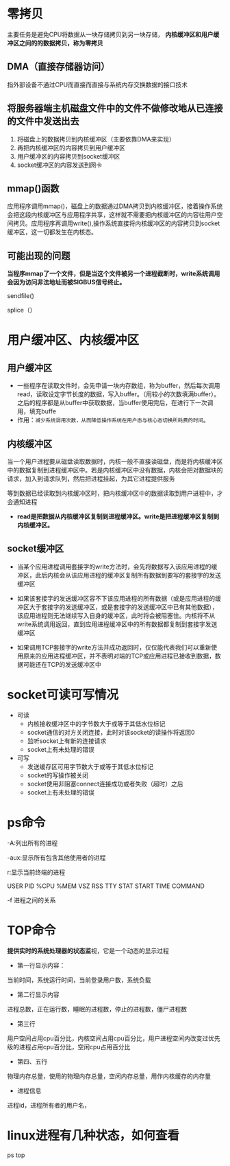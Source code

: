 # 零拷贝

主要任务是避免CPU将数据从一块存储拷贝到另一块存储， **内核缓冲区和用户缓冲区之间的的数据拷贝，称为零拷贝**

## DMA（直接存储器访问）

指外部设备不通过CPU而直接而直接与系统内存交换数据的接口技术

## 将服务器端主机磁盘文件中的文件不做修改地从已连接的文件中发送出去

1. 将磁盘上的数据拷贝到内核缓冲区（主要依靠DMA来实现）
2. 再把内核缓冲区的内容拷贝到用户缓冲区
3. 用户缓冲区的内容拷贝到socket缓冲区
4. socket缓冲区的内容发送到网卡

## mmap()函数

应用程序调用mmap()，磁盘上的数据通过DMA拷贝到内核缓冲区，接着操作系统会把这段内核缓冲区与应用程序共享，这样就不需要把内核缓冲区的内容往用户空间拷贝。应用程序再调用write(),操作系统直接将内核缓冲区的内容拷贝到socket缓冲区，这一切都发生在内核态。

## 可能出现的问题

**当程序mmap了一个文件，但是当这个文件被另一个进程截断时，write系统调用会因为访问非法地址而被SIGBUS信号终止。**

sendfile()

splice（）

# 用户缓冲区、内核缓冲区

## 用户缓冲区

* 一些程序在读取文件时，会先申请一块内存数组，称为buffer，然后每次调用read，读取设定字节长度的数据，写入buffer。（用较小的次数填满buffer）。之后的程序都是从buffer中获取数据，当buffer使用完后，在进行下一次调用，填充buffe
* 作用：`减少系统调用次数，从而降低操作系统在用户态与核心态切换所耗费的时间`。

## 内核缓冲区

当一个用户进程要从磁盘读取数据时，内核一般不直接读磁盘，而是将内核缓冲区中的数据复制到进程缓冲区中。若是内核缓冲区中没有数据，内核会把对数据块的请求，加入到请求队列，然后把进程挂起，为其它进程提供服务

等到数据已经读取到内核缓冲区时，把内核缓冲区中的数据读取到用户进程中，才会通知进程

* **read是把数据从内核缓冲区复制到进程缓冲区。write是把进程缓冲区复制到内核缓冲区。**

## socket缓冲区

* 当某个应用进程调用套接字的write方法时，会先将数据写入该应用进程的缓冲区，此后内核会从该应用进程的缓冲区复制所有数据到要写的套接字的发送缓冲区

* 如果该套接字的发送缓冲区容不下该应用进程的所有数据（或是应用进程的缓冲区大于套接字的发送缓冲区，或是套接字的发送缓冲区中已有其他数据）， 该应用进程则无法继续写入自身的缓冲区，此时将会被阻塞住。内核将不从write系统调用返回，直到应用进程缓冲区中的所有数据都复制到套接字发送缓冲区
* 如果调用TCP套接字的write方法并成功返回时，仅仅能代表我们可以重新使用原来的应用进程缓冲区，并不表明对端的TCP或应用进程已接收到数据，数据可能还在TCP的发送缓冲区中



# socket可读可写情况

* 可读
  * 内核接收缓冲区中的字节数大于或等于其低水位标记
  * socket通信的对方关闭连接，此时对该socket的读操作将返回0
  * 监听socket上有新的连接请求
  * socket上有未处理的错误
* 可写
  * 发送缓存区可用字节数大于或等于其低水位标记
  * socket的写操作被关闭
  * socket使用非阻塞connect连接成功或者失败（超时）之后
  * socket上有未处理的错误

# ps命令

-A:列出所有的进程

-aux:显示所有包含其他使用者的进程

r:显示当前终端的进程

USER PID %CPU %MEM VSZ RSS TTY STAT START TIME COMMAND

-f 进程之间的关系

# TOP命令

**提供实时的系统处理器的状态监**视，它是一个动态的显示过程

* 第一行显示内容：

当前时间，系统运行时间，当前登录用户数，系统负载

* 第二行显示内容

进程总数，正在运行数，睡眠的进程数，停止的进程数，僵尸进程数

* 第三行

用户空间占用cpu百分比，内核空间占用cpu百分比，用户进程空间内改变过优先级的进程占用cpu百分比，空闲cpu占用百分比

* 第四、五行

物理内存总量，使用的物理内存总量，空闲内存总量，用作内核缓存的内存量

* 进程信息

进程id，进程所有者的用户名，

# linux进程有几种状态，如何查看

ps top

